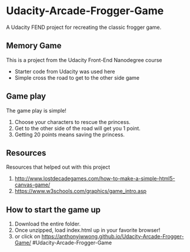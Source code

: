 # Udacity-Arcade-Frogger-Game
A Udacity FEND project for recreating the classic frogger game.

## Memory Game
This is a project from the Udacity Front-End Nanodegree course  
* Starter code from Udacity was used here
* Simple cross the road to get to the other side game

## Game play
The game play is simple!
1. Choose your characters to rescue the princess.
2. Get to the other side of the road will get you 1 point.
3. Getting 20 points means saving the princess.

## Resources
Resources that helped out with this project
1. http://www.lostdecadegames.com/how-to-make-a-simple-html5-canvas-game/
2. https://www.w3schools.com/graphics/game_intro.asp

## How to start the game up
1. Download the entire folder.
2. Once unzipped, load index.html up in your favorite browser!
3. or click on https://anthonyjwwong.github.io/Udacity-Arcade-Frogger-Game/
#Udacity-Arcade-Frogger-Game
